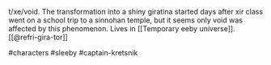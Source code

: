 t/xe/void. The transformation into a shiny giratina started days after xir class went on a school trip to a sinnohan temple, but it seems only void was affected by this phenomenon. Lives in [[Temporary eeby universe]]. [[@refri-gira-tor]]

#characters #sleeby #captain-kretsnik 
